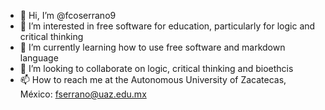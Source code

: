 - 👋 Hi, I’m @fcoserrano9
- 👀 I’m interested in free software for education, particularly for logic and critical thinking
- 🌱 I’m currently learning how to use free software and markdown language
- 💞️ I’m looking to collaborate on logic, critical thinking and bioethcis
- 📫 How to reach me at the Autonomous University of Zacatecas, México: fserrano@uaz.edu.mx

<!---
fcoserrano9/fcoserrano9 is a ✨ special ✨ repository because its `README.md` (this file) appears on your GitHub profile.
You can click the Preview link to take a look at your changes.
--->

